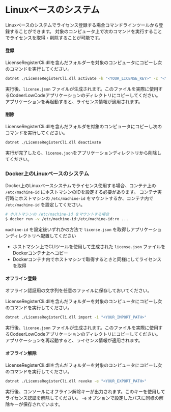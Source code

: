 # Linuxベースのシステム

Linuxベースのシステムでライセンス登録する場合コマンドラインツールから登録することができます。
対象のコンピュータ上で次のコマンドを実行することでライセンスを取得・削除することが可能です。

#### 登録

LicenseRegisterCli.dllを含んだフォルダーを対象のコンピュータにコピーし次のコマンドを実行してください。

```bash
dotnet ./LicenseRegisterCli.dll activate -k "<YOUR_LICENSE_KEY>" -c "<YOUR_LICENSE_NAME>"
```

実行後、`license.json` ファイルが生成されます。このファイルを実際に使用するCodeerLowCodeアプリケーションのディレクトリにコピーしてください。
アプリケーションを再起動すると、ライセンス情報が適用されます。

#### 削除

LicenseRegisterCli.dllを含んだフォルダを対象のコンピュータにコピーし次のコマンドを実行してください。

```bash
dotnet ./LicenseRegisterCli.dll deactivate
```
実行が完了したら、`license.json`をアプリケーションディレクトリから削除してください。

### Docker上のLinuxベースのシステム

Docker上のLinuxベースシステムでライセンス使用する場合、コンテナ上の `/etc/machine-id` にホストマシンのIDを設定する必要があります。
コンテナ実行時にホストマシンの `/etc/machine-id` をマウントするか、コンテナ内で `/etc/machine-id` を設定してください。

```bash
# ホストマシンの /etc/machine-id をマウントする場合
$ docker run -v /etc/machine-id:/etc/machine-id:ro ...
```

`machine-id` を設定後いずれかの方法で `license.json` を取得しアプリケーションディレクトリへ配置してください

- ホストマシン上でCLIツールを使用して生成された `license.json` ファイルをDockerコンテナ上へコピー
- Dockerコンテナ内でホストマシンで取得するときと同様にしてライセンスを取得

#### オフライン登録

オフライン認証用の文字列を任意のファイルに保存しておいてください。

LicenseRegisterCli.dllを含んだフォルダーを対象のコンピュータにコピーし次のコマンドを実行してください。

```bash
dotnet ./LicenseRegisterCli.dll import -i "<YOUR_IMPORT_PATH>"
```

実行後、`license.json` ファイルが生成されます。このファイルを実際に使用するCodeerLowCodeアプリケーションのディレクトリにコピーしてください。
アプリケーションを再起動すると、ライセンス情報が適用されます。

#### オフライン解除

LicenseRegisterCli.dllを含んだフォルダーを対象のコンピュータにコピーし次のコマンドを実行してください。

```bash
dotnet ./LicenseRegisterCli.dll revoke -e "<YOUR_EXPORT_PATH>"
```

実行後、コンソールにオフライン解除キーが出力されます。このキーを使用してライセンス認証を解除してください。
`-e` オプションで設定したパスに同様の解除キーが保存されています。
